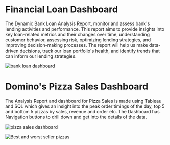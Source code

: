 # Financial Loan Dashboard
The Dynamic Bank Loan Analysis Report, monitor and assess bank's lending activities and performance. This report aims to provide insights into key loan-related metrics and their changes over time, understanding customer behavior, assessing risk, optimizing lending strategies, and improving decision-making processes. The report will help us make data-driven decisions, track our loan portfolio's health, and identify trends that can inform our lending strategies.

![bank loan dashboard](https://github.com/Ilma0102/Tableau_Projects/assets/165472394/56dcfab5-9fa3-4a1c-8e63-6eb0673f2c09)


# Domino's Pizza Sales Dashboard
The Analysis Report and dashboard for Pizza Sales is made using Tableau and SQL which gives an insight into the peak order timings of the day, top 5 and bottom 5 pizzas by sales, revenue and order etc. The Dashboard has Navigation buttons to drill down and get into the details of the data.

![pizza sales dashboard](https://github.com/Ilma0102/Tableau_Projects/assets/165472394/7e2b6408-76ce-4fc5-9a67-2fe6916d0cf3)

![Best and worst seller pizzas](https://github.com/Ilma0102/Tableau_Projects/assets/165472394/ce1e97a2-7a41-4eff-87f7-5c9f67a761c6)


